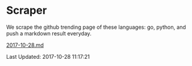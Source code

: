 # Scraper

We scrape the github trending page of these languages: go, python, and push a markdown result everyday.

[2017-10-28.md](https://github.com/borays/Scraper/blob/master/2017-10-28.md)

Last Updated: 2017-10-28 11:17:21